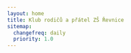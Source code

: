 ```yaml
---
layout: home
title: Klub rodičů a přátel ZŠ Řevnice
sitemap:
  changefreq: daily
  priority: 1.0
---
```

